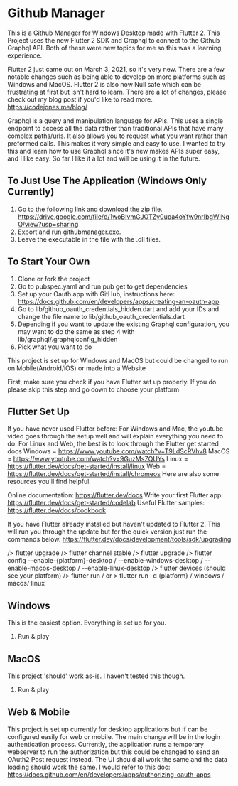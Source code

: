 # Github Manager

This is a Github Manager for Windows Desktop made with Flutter 2.
This Project uses the new Flutter 2 SDK and Graphql to connect to the Github Graphql API.
Both of these were new topics for me so this was a learning experience.

Flutter 2 just came out on March 3, 2021, so it's very new.
There are a few notable changes such as being able to develop on more platforms such as Windows and MacOS.
Flutter 2 is also now Null safe which can be frustrating at first but isn't hard to learn.
There are a lot of changes, please check out my blog post if you'd like to read more.
https://codejones.me/blog/

Graphql is a query and manipulation language for APIs.
This uses a single endpoint to access all the data rather than traditional APIs that have many complex paths/urls.
It also allows you to request what you want rather than preformed calls. This makes it very simple and easy to use.
I wanted to try this and learn how to use Graphql since it's new makes APIs super easy, and I like easy.
So far I like it a lot and will be using it in the future.


## To Just Use The Application (Windows Only Currently)

1. Go to the following link and download the zip file.
https://drive.google.com/file/d/1woBIvmGJOTZy0upa4oYfw9nrIbgWINgQ/view?usp=sharing
2. Export and run githubmanager.exe.
3. Leave the executable in the file with the .dll files.

## To Start Your Own

1. Clone or fork the project
2. Go to pubspec.yaml and run pub get to get dependencies
3. Set up your Oauth app with GitHub, instructions here:
https://docs.github.com/en/developers/apps/creating-an-oauth-app
4. Go to lib/github_oauth_credentials_hidden.dart and add your IDs and change the file name to lib/github_oauth_credentials.dart
5. Depending if you want to update the existing Graphql configuration, you may want to do the same as step 4 with lib/graphql/.graphqlconfig_hidden
6. Pick what you want to do

This project is set up for Windows and MacOS but could be changed to run on Mobile(Android/iOS) or made into a Website

First, make sure you check if you have Flutter set up properly. If you do please skip this step and go down to choose your platform

## Flutter Set Up

If you have never used Flutter before:
For Windows and Mac, the youtube video goes through the setup well and will explain everything you need to do.
For Linux and Web, the best is to look through the Flutter get started docs
Windows = https://www.youtube.com/watch?v=T9LdScRVhv8
MacOS = https://www.youtube.com/watch?v=9GuzMsZQUYs
Linux = https://flutter.dev/docs/get-started/install/linux
Web = https://flutter.dev/docs/get-started/install/chromeos
Here are also some resources you'll find helpful.

Online documentation: https://flutter.dev/docs
Write your first Flutter app: https://flutter.dev/docs/get-started/codelab
Useful Flutter samples: https://flutter.dev/docs/cookbook

If you have Flutter already installed but haven't updated to Flutter 2.
This will run you through the update but for the quick version just run the commands below.
https://flutter.dev/docs/development/tools/sdk/upgrading

/> flutter upgrade
/> flutter channel stable
/> flutter upgrade
/> flutter config --enable-{platform}-desktop / --enable-windows-desktop / --enable-macos-desktop / --enable-linux-desktop
/> flutter devices (should see your platform)
/> flutter run / or > flutter run -d {platform} / windows / macos/ linux

## Windows
This is the easiest option. Everything is set up for you.
1. Run & play

## MacOS
This project 'should' work as-is. I haven't tested this though.
1. Run & play

## Web & Mobile
This project is set up currently for desktop applications but if can be configured easily for web or mobile.
The main change will be in the login authentication process.
Currently, the application runs a temporary webserver to run the authorization but this could be changed to send an OAuth2 Post request instead.
The UI should all work the same and the data loading should work the same.
I would refer to this doc: https://docs.github.com/en/developers/apps/authorizing-oauth-apps






